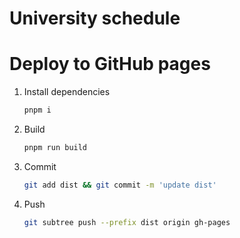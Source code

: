 # University schedule

# Deploy to GitHub pages

1. Install dependencies
    ```sh
    pnpm i
    ```
2. Build
    ```sh
    pnpm run build
    ```
3. Commit
    ```sh
    git add dist && git commit -m 'update dist'
    ```
4. Push
    ```sh
    git subtree push --prefix dist origin gh-pages
    ```

